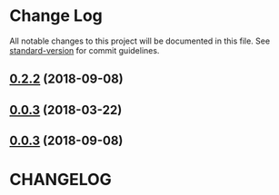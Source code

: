 # Change Log

All notable changes to this project will be documented in this file. See [standard-version](https://github.com/conventional-changelog/standard-version) for commit guidelines.

<a name="0.2.2"></a>
## [0.2.2](https://github.com/buefy/nuxt-buefy/compare/v0.2.1...v0.2.2) (2018-09-08)



<a name="0.0.3"></a>
## [0.0.3](https://github.com/buefy/nuxt-buefy/compare/v0.0.2...v0.0.3) (2018-03-22)

<a name="0.2.1"></a>
## [0.0.3](https://github.com/buefy/nuxt-buefy/compare/v0.0.2...v0.2.1) (2018-09-08)

# CHANGELOG
